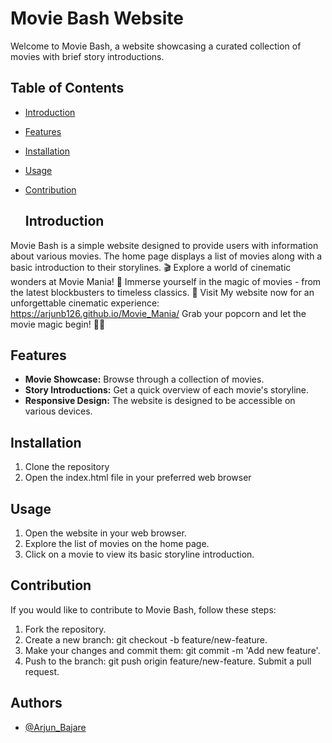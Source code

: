 # Movie Bash Website

Welcome to Movie Bash, a website showcasing a curated collection of movies with brief story introductions.

## Table of Contents
- [Introduction](#introduction)
- [Features](#features)
- [Installation](#installation)
- [Usage](#usage)
- [Contribution](#contribution)


  ## Introduction

Movie Bash is a simple website designed to provide users with information about various movies. The home page displays a list of movies along with a basic introduction to their storylines.
🎬 Explore a world of cinematic wonders at Movie Mania! 🌟 Immerse yourself in the magic of movies - from the latest blockbusters to timeless classics. 🍿 Visit My website now for an unforgettable cinematic experience: https://arjunb126.github.io/Movie_Mania/ Grab your popcorn and let the movie magic begin! 🎥✨

## Features

- **Movie Showcase:** Browse through a collection of movies.
- **Story Introductions:** Get a quick overview of each movie's storyline.
- **Responsive Design:** The website is designed to be accessible on various devices.



## Installation

1. Clone the repository
2. Open the index.html file in your preferred web browser

## Usage
1. Open the website in your web browser.
2. Explore the list of movies on the home page.
3. Click on a movie to view its basic storyline introduction.


## Contribution
If you would like to contribute to Movie Bash, follow these steps:

1. Fork the repository.
2. Create a new branch: git checkout -b feature/new-feature.
3. Make your changes and commit them: git commit -m 'Add new      feature'.
4. Push to the branch: git push origin feature/new-feature.
Submit a pull request.

## Authors
  
- [@Arjun_Bajare](https://github.com/ArjunB126)


